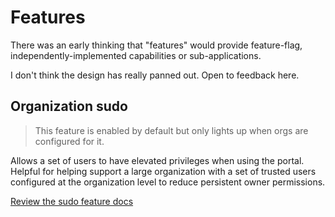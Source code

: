 # Features

There was an early thinking that "features" would provide feature-flag, independently-implemented 
capabilities or sub-applications.

I don't think the design has really panned out. Open to feedback here.

## Organization sudo

> This feature is enabled by default but only lights up when orgs are configured for it.

Allows a set of users to have elevated privileges when using the portal. Helpful for 
helping support a large organization with a set of trusted users configured at the organization 
level to reduce persistent owner permissions.

[Review the sudo feature docs](sudo/sudo.md)
